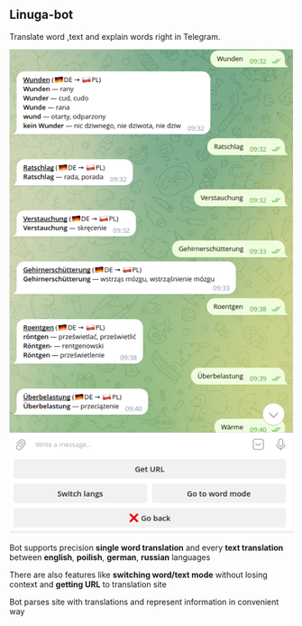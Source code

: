 ## Linuga-bot

Translate word ,text and explain words right in Telegram.

![](readme/2023-03-29_12-24.png) 

Bot supports precision **single word translation** and every **text
translation** between **english**, **poilish**, **german**, **russian**
languages

There are also features like **switching word/text mode** without losing
context and **getting URL** to translation site

Bot parses site with translations and represent information in convenient way
